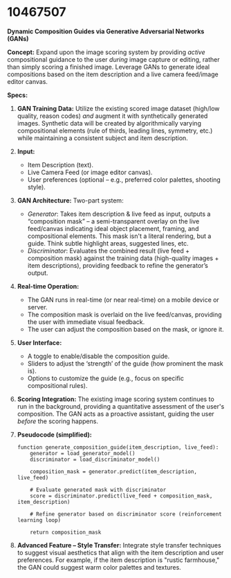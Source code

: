 # 10467507

**Dynamic Composition Guides via Generative Adversarial Networks (GANs)**

**Concept:** Expand upon the image scoring system by providing *active* compositional guidance to the user *during* image capture or editing, rather than simply scoring a finished image. Leverage GANs to generate ideal compositions based on the item description and a live camera feed/image editor canvas.

**Specs:**

1.  **GAN Training Data:** Utilize the existing scored image dataset (high/low quality, reason codes) *and* augment it with synthetically generated images. Synthetic data will be created by algorithmically varying compositional elements (rule of thirds, leading lines, symmetry, etc.) while maintaining a consistent subject and item description.

2.  **Input:**
    *   Item Description (text).
    *   Live Camera Feed (or image editor canvas).
    *   User preferences (optional – e.g., preferred color palettes, shooting style).

3.  **GAN Architecture:** Two-part system:
    *   *Generator*:  Takes item description & live feed as input, outputs a “composition mask” – a semi-transparent overlay on the live feed/canvas indicating ideal object placement, framing, and compositional elements. This mask isn't a literal rendering, but a guide. Think subtle highlight areas, suggested lines, etc.
    *   *Discriminator*: Evaluates the combined result (live feed + composition mask) against the training data (high-quality images + item descriptions), providing feedback to refine the generator’s output.

4.  **Real-time Operation:**
    *   The GAN runs in real-time (or near real-time) on a mobile device or server.
    *   The composition mask is overlaid on the live feed/canvas, providing the user with immediate visual feedback.
    *   The user can adjust the composition based on the mask, or ignore it.

5.  **User Interface:**
    *   A toggle to enable/disable the composition guide.
    *   Sliders to adjust the ‘strength’ of the guide (how prominent the mask is).
    *   Options to customize the guide (e.g., focus on specific compositional rules).

6.  **Scoring Integration:** The existing image scoring system continues to run in the background, providing a quantitative assessment of the user's composition.  The GAN acts as a proactive assistant, guiding the user *before* the scoring happens.

7.  **Pseudocode (simplified):**

    ```
    function generate_composition_guide(item_description, live_feed):
        generator = load_generator_model()
        discriminator = load_discriminator_model()
        
        composition_mask = generator.predict(item_description, live_feed)
        
        # Evaluate generated mask with discriminator
        score = discriminator.predict(live_feed + composition_mask, item_description)
        
        # Refine generator based on discriminator score (reinforcement learning loop)
        
        return composition_mask
    ```

8.  **Advanced Feature – Style Transfer:**  Integrate style transfer techniques to suggest visual aesthetics that align with the item description and user preferences.  For example, if the item description is "rustic farmhouse," the GAN could suggest warm color palettes and textures.